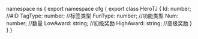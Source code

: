namespace ns {
	export namespace cfg {
		export class HeroTJ {
			Id: number;		//#ID
			TagType: number;		//标签类型
			FunType: number;		//功能类型
			Num: number;		//数量
			LowAward: string;		//初级奖励
			HighAward: string;		//高级奖励
		}
	}
}
